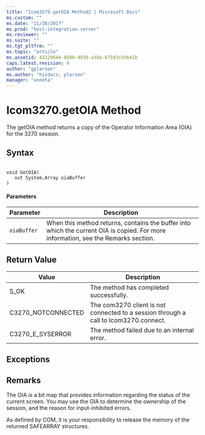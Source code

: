 ```yaml
---
title: "Icom3270.getOIA Method2 | Microsoft Docs"
ms.custom: ""
ms.date: "11/30/2017"
ms.prod: "host-integration-server"
ms.reviewer: ""
ms.suite: ""
ms.tgt_pltfrm: ""
ms.topic: "article"
ms.assetid: 43229644-8680-4930-a3bb-67593c5db41b
caps.latest.revision: 4
author: "gplarsen"
ms.author: "hisdocs; plarsen"
manager: "anneta"
---
```

# Icom3270.getOIA Method
The getOIA method returns a copy of the Operator Information Area (OIA) for the 3270 session.  
  
## Syntax  
  
```  
  
void GetOIA(  
   out System.Array oiaBuffer  
)  
```  
  
#### Parameters  
  
|Parameter|Description|  
|---------------|-----------------|  
|`oiaBuffer`|When this method returns, contains the buffer into which the current OIA is copied. For more information, see the Remarks section.|  
  
## Return Value  
  
|Value|Description|  
|-----------|-----------------|  
|S_OK|The method has completed successfully.|  
|C3270_NOTCONNECTED|The com3270 client is not connected to a session through a call to Icom3270.connect.|  
|C3270_E_SYSERROR|The method failed due to an internal error.|  
  
## Exceptions  
  
## Remarks  
 The OIA is a bit map that provides information regarding the status of the current screen. You may use the OIA to determine the ownership of the session, and the reason for input-inhibited errors.  
  
 As defined by COM, it is your responsibility to release the memory of the returned SAFEARRAY structures.